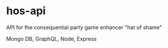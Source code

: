 # hos-api
API for the consequential party game enhancer "hat of shame"

Mongo DB, GraphQL, Node, Express
